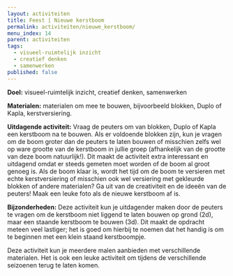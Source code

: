 ```yaml
---
layout: activiteiten
title: Feest | Nieuwe kerstboom
permalink: activiteiten/nieuwe_kerstboom/
menu_index: 14
parent: activiteiten
tags:
  - visueel-ruimtelijk inzicht
  - creatief denken
  - samenwerken
published: false
---
```


**Doel:** visueel-ruimtelijk inzicht, creatief denken, samenwerken

<p style="margin-top: 10px;"/>

**Materialen:** materialen om mee te bouwen, bijvoorbeeld blokken, Duplo of Kapla, kerstversiering.

<p style="margin-top: 10px;"/>

**Uitdagende activiteit:** Vraag de peuters om van blokken, Duplo of Kapla een kerstboom na te bouwen. Als er voldoende blokken zijn, kun je vragen om de boom groter dan de peuters te laten bouwen of misschien zelfs wel op ware grootte van de kerstboom in jullie groep (afhankelijk van de grootte van deze boom natuurlijk!). Dit maakt de activiteit extra interessant en uitdagend omdat er steeds gemeten moet worden of de boom al groot genoeg is. Als de boom klaar is, wordt het tijd om de boom te versieren met echte kerstversiering of misschien ook wel versiering met gekleurde blokken of andere materialen? Ga uit van de creativiteit en de ideeën van de peuters! Maak een leuke foto als de nieuwe kerstboom af is.

<p style="margin-top: 10px;"/>

**Bijzonderheden:** Deze activiteit kun je uitdagender maken door de peuters te vragen om de kerstboom niet liggend te laten bouwen op grond (2d), maar een staande kerstboom te bouwen (3d). Dit maakt de opdracht meteen veel lastiger; het is goed om hierbij te noemen dat het handig is om te beginnen met een klein staand kerstboompje.

Deze activiteit kun je meerdere malen aanbieden met verschillende materialen. Het is ook een leuke activiteit om tijdens de verschillende seizoenen terug te laten komen.
